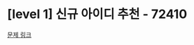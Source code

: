 # [level 1] 신규 아이디 추천 - 72410

[문제 링크](https://school.programmers.co.kr/learn/courses/30/lessons/72410) 
